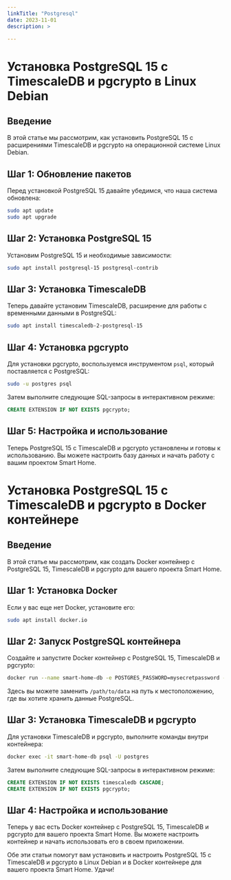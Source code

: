 ```yaml
---
linkTitle: "Postgresql"
date: 2023-11-01
description: >

---
```


# Установка PostgreSQL 15 с TimescaleDB и pgcrypto в Linux Debian

## Введение

В этой статье мы рассмотрим, как установить PostgreSQL 15 с расширениями TimescaleDB и pgcrypto на операционной системе Linux Debian.

## Шаг 1: Обновление пакетов

Перед установкой PostgreSQL 15 давайте убедимся, что наша система обновлена:

```bash
sudo apt update
sudo apt upgrade
```

## Шаг 2: Установка PostgreSQL 15

Установим PostgreSQL 15 и необходимые зависимости:

```bash
sudo apt install postgresql-15 postgresql-contrib
```

## Шаг 3: Установка TimescaleDB

Теперь давайте установим TimescaleDB, расширение для работы с временными данными в PostgreSQL:

```bash
sudo apt install timescaledb-2-postgresql-15
```

## Шаг 4: Установка pgcrypto

Для установки pgcrypto, воспользуемся инструментом `psql`, который поставляется с PostgreSQL:

```bash
sudo -u postgres psql
```

Затем выполните следующие SQL-запросы в интерактивном режиме:

```sql
CREATE EXTENSION IF NOT EXISTS pgcrypto;
```

## Шаг 5: Настройка и использование

Теперь PostgreSQL 15 с TimescaleDB и pgcrypto установлены и готовы к использованию. Вы можете настроить базу данных и начать работу с вашим проектом Smart Home.

# Установка PostgreSQL 15 с TimescaleDB и pgcrypto в Docker контейнере

## Введение

В этой статье мы рассмотрим, как создать Docker контейнер с PostgreSQL 15, TimescaleDB и pgcrypto для вашего проекта Smart Home.

## Шаг 1: Установка Docker

Если у вас еще нет Docker, установите его:

```bash
sudo apt install docker.io
```

## Шаг 2: Запуск PostgreSQL контейнера

Создайте и запустите Docker контейнер с PostgreSQL 15, TimescaleDB и pgcrypto:

```bash
docker run --name smart-home-db -e POSTGRES_PASSWORD=mysecretpassword -d -p 5432:5432 -v /path/to/data:/var/lib/postgresql/data postgres:15
```

Здесь вы можете заменить `/path/to/data` на путь к местоположению, где вы хотите хранить данные PostgreSQL.

## Шаг 3: Установка TimescaleDB и pgcrypto

Для установки TimescaleDB и pgcrypto, выполните команды внутри контейнера:

```bash
docker exec -it smart-home-db psql -U postgres
```

Затем выполните следующие SQL-запросы в интерактивном режиме:

```sql
CREATE EXTENSION IF NOT EXISTS timescaledb CASCADE;
CREATE EXTENSION IF NOT EXISTS pgcrypto;
```

## Шаг 4: Настройка и использование

Теперь у вас есть Docker контейнер с PostgreSQL 15, TimescaleDB и pgcrypto для вашего проекта Smart Home. Вы можете настроить контейнер и начать использовать его в своем приложении.

Обе эти статьи помогут вам установить и настроить PostgreSQL 15 с TimescaleDB и pgcrypto в Linux Debian и в Docker контейнере для вашего проекта Smart Home. Удачи!
